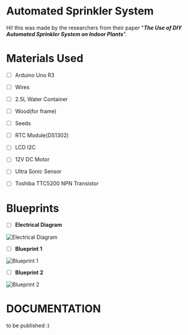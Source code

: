 # Automated Sprinkler System
Hi! this was made by the researchers from their paper "***The Use of DIY Automated Sprinkler System on Indoor Plants***".

# Materials Used

 - [ ] Arduino Uno R3
 - [ ] Wires
 - [ ] 2.5L Water Container
 - [ ] Wood(for frame)
 - [ ] Seeds
 - [ ] RTC Module(DS1302)
 - [ ] LCD I2C
 - [ ] 12V DC Motor
 - [ ] Ultra Sonic Sensor
 - [ ] Toshiba TTC5200 NPN Transistor
 

# Blueprints


 - [ ] **Electrical Diagram**


![Electrical Diagram](https://lh3.googleusercontent.com/pw/AP1GczPMI1nK4v4Bt0DU3Y0mKIrf2Z2_bFn5qRkscH6Vko-GSqsDrBSqrO6p9NItH1bVZCnmTiICuXDODonMzRTDAiX6DeLGF_rWHvlmPfFEN5Tj4tHRVS_cq5KgwvsPwMBY-hxZTEj6WtaRMOUkR552ye-7UaiGZ4RlAjPHBxBDH6Hag9YD2iyr_KdNiXUPm9Mz2vuhyyeznN6t2xApVIX6HLrvNExs-N5343PNeD6AokTuht1YYtVATrgf5W05BjJjOPL-D9P_fZVFUFL9z4lJDJvIScj2ScK_ixiy0k3l1cwgn5Ejg9qlkwYUA2Fh7By6XuLTsNUwxikNNb_ZFn306Z4v4FeD4EaohU4XFwmLEEjFc96XfMHZvkJJMTT4TPDRf2DBH808c2FsXvmRH_Bu1F9l_ml_UEzeuwcmiK0o3naOh7_tQg5dwSWFUMyIAe5jPulO9tpf3ABhI4nOZqhS8rx09cujevLRWx__ncxuvsvy1XHbYJmosthLhUzKlaqXstAtE7s2lePyHMAJyyC9AxFU9KLJbUecV3S_5xPN3w0Vh3GrvJFSTjPv9Kowx4NXxM79MoohR1UC3hz70w54uYBhyelDzinAh0EOgzW5fdwmZ2JP-DMBQp2MBdwYbLPuCpazO_FkQeoIBJr_YcjZZaorZNykt2IAmKbH6VqwVCWg1zvPkpzzbLZqTwWA4P6_9-OCP8kIQze6P7IXN33j4qtuvtMP951WHHhYdxRizq36gZEncdaKRNaYFYfOn7qrqXJV6IIQLf4JCRpTGLSzxfV2wyNexkSNxYmHjvUonxlWgpfgBd6b6rO_j79h35ESPqxdIEdhuWVYyVy0nzqjXeOR-JF9fyb6RNNefyKFWFa3co9ITcMqP8eXtpbZRaaaj9o3yqCG_KZTx7NT3gZGhrcjcXn1Va-kg-9bJi89RW9QxAyudHoSKMl9ESz3rjIFIdjHxlrPUK_zr2OyAJTUJyJyY_6MKQRMeVyaFe0EZwQZ1yeQOVKBIpYdkGV1EEbycrKg=w1275-h591-s-no-gm?authuser=0)


 - [ ] **Blueprint 1**

![Blueprint 1](https://lh3.googleusercontent.com/pw/AP1GczOcrLOyVVXdLrLewIunOPub52tSWSFY6q5i2xqZNT11xPMNWFCIa4dkSa54Qaix56njki05rSuQXLuQ594QBve5bz70ogz111-nYByIiP1q9lb-PTXqQYNuiBSMJhOOpN_eQf9ontv19Pq7j_5dFOculPGjMrolHbNx0rS6p2DtideTxcRGtrvx7GHFZ4ZqPEYgOulzBM-sTdogkZhGORAFu0y2O7CNyi5cWkmVY4CpQK0_1dGH7DjADAM-UxhFIaZFO1qPq-CuQcW2CuZva7unKh751smsmof0weXQvrYhg2rFxi1rk3omMT5mqxsMWiBSlO7wW6wOMO_x_PaUD5NRdKHYBO7_tJgyQObmypNseckDjKEbghwvmXogyTXtgRYPnKWrTfpXjm6NspW4YyDIbY5_cCaumnPjIFI_sRN9TmhmtVCt0Ss0pR7QWdisyBAMcG4AHP7b7Ns7YL6ToMwscKf6wNb5Abi19TVaduVLtKzho_HC_nBHR3WrzY4G3Hqdj3klt4s0JrhNvkim64uwF5I30UQrRGFrnvV74Qbbu4nVN0gJlsOB7tGwQG8UdSaJdk9jvs1dKoTKzM-4ZU-fmUHkpBznl7MlbHCEPSOKcWdO_rAPZZJR23K5Y6k6crj6J2a1ZvXZiNJXlPb9ssRO2Wofcaj_cx73_45oMqVzCEjfmpp51HvRVi0i_m0xsXDCPUvJ5Z9Ss1BYsHX1EvIewObnVlmgmvWi8633DgcBgOvKH93aSV5R0w0eNTxTTDCRtcR_OJRA0AizgMRMaTPEXbAA4_Nhd_QFfSuK7PQNmTbbVW38CIhzNLsajkt19_k2WvGIwuM64GieeWNM96O6n8ujgzQFweFONBIx-e93TsD-_bASh1WeiYgyAPT0cBZ0mIk3L8TOr1sHPWgtxdoflZ575a7MOpIxtmrVvr9IrT81T34DU3ZEsFP1mhMddt2cAypXzh3ocrKvaqt3NN50iB2_wehEYNjD7ftYYnaMazqgYbJo81KIuSMYN3IGsu4h=w756-h519-s-no-gm?authuser=0)



 - [ ] **Blueprint 2**

![Blueprint 2](https://lh3.googleusercontent.com/pw/AP1GczOe__HrWrnlK2oT9ZOD0dkjpr-D6ZkxrqmoxRkS5lYBQgjw1LQq7nQhWQdIUWL-4mEEn-Z_LexEH960T81_Wjzgn1cnFSCyzW3voJE_kYczRS5PryI7tChm00QPLUaTaNsUf7PcDFP6DKHt7Tiyq2kMCPKRu4BTJskoGgcrBMYJb_9_VE1EY2DmEUv3M6i2XR3-1XJ4OT2Ejzle6O2Dya7pY0KY8TcX1KDdM4tWN1ZvcZ6UXKUF0wDxOM6AngLYv9PCNS5YItMp1nVYWCAScx2hfWI9J2etmT51AI3mLnyhPlMd734x0UsFqrFtIGrAQ5p8bH7PqPQSF0cNdUxuLgeDbW_4-0oNAuPBQF_jEVJjY-fs0rwESrV3HhcF4zRMjNH9NApkPRUxCoNl-wmyHiqFqbeBWrQRXhei2cKIY1ScrIypKsBiJH6NzeXVSJvwZb-gRorjl2LhQJWCimQCkiP5reABFKmEKU3GB1kABjdVmpAYZGdOgWiYhPZsFvGH3AeGZrsNvMiQRJoOUyXe9-wrZiM3vFLf1hlG_BKjctXMY1rYvkdqR9quigRlStem14bPk7kRrur4R6QXCgjEMTeqkIUz_Q1xWOUbg3ndrs9f9MD_JwPPgpGgCLVAoOeKg-OUCywdmLDjYiWyNXH4Oraukh8sDyMlBgCtDOc-EQ102RD-JnFh7Ob-4i6k2LuG-kIOfc8hxrFiC5rcAFdmSgZO-6vrU0N58XqNLz68V7ABS0wEUxkvUHCk2OQwYLe145RrXa7cOsH39hnT8PrmSv7Z6MLEbSjnymq-i7cLnUWURlq1u03Pji-xsDnTULEvubeafRXPel_jY9r7e3YdQ5CmhOu_nDhnZ1BjEiEJ79z_62YCckhW23yrLnfv7duXIpahaM9sBrKX-13Z5DqKei6ZzOdk52xBy1L_-RD083GoqJrLI7QC56WSA6HZsdHcoUVYycG_T6iVsSoP3Z6-vXujZZWKvNxTtpa2Sg6pehoyL-eRdjhP7r1BM8jKbFKTh86g=w792-h668-s-no-gm?authuser=0)

# DOCUMENTATION
to be published :)
